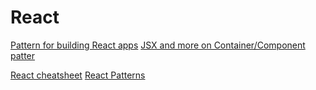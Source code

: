 # React

[Pattern for building React apps](https://medium.com/@dan_abramov/smart-and-dumb-components-7ca2f9a7c7d0)
[JSX and more on Container/Component patter](https://gist.github.com/chantastic/fc9e3853464dffdb1e3c)

[React cheatsheet](https://reactcheatsheet.com/)
[React Patterns](https://reactpatterns.com/)


